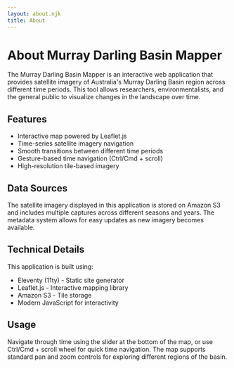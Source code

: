 ```yaml
---
layout: about.njk
title: About
---
```


# About Murray Darling Basin Mapper

The Murray Darling Basin Mapper is an interactive web application that provides satellite imagery of Australia's Murray Darling Basin region across different time periods. This tool allows researchers, environmentalists, and the general public to visualize changes in the landscape over time.

## Features

- Interactive map powered by Leaflet.js
- Time-series satellite imagery navigation
- Smooth transitions between different time periods
- Gesture-based time navigation (Ctrl/Cmd + scroll)
- High-resolution tile-based imagery

## Data Sources

The satellite imagery displayed in this application is stored on Amazon S3 and includes multiple captures across different seasons and years. The metadata system allows for easy updates as new imagery becomes available.

## Technical Details

This application is built using:

- Eleventy (11ty) - Static site generator
- Leaflet.js - Interactive mapping library
- Amazon S3 - Tile storage
- Modern JavaScript for interactivity

## Usage

Navigate through time using the slider at the bottom of the map, or use Ctrl/Cmd + scroll wheel for quick time navigation. The map supports standard pan and zoom controls for exploring different regions of the basin.